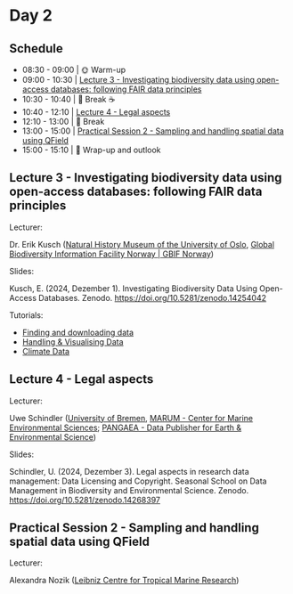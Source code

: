 # Day 2

## Schedule

* 08:30 - 09:00 | :sun_with_face: Warm-up
* 09:00 - 10:30 | [Lecture 3 - Investigating biodiversity data using open-access databases: following FAIR data principles](lecture3/lecture3.md)
* 10:30 - 10:40 | :tea: Break :coffee:
* 10:40 - 12:10 | [Lecture 4 - Legal aspects](lecture4/lecture4.md)
* 12:10 - 13:00 | :fork_and_knife: Break
* 13:00 - 15:00 | [Practical Session 2 - Sampling and handling spatial data using QField](practical_session2/practical_session2.md)
* 15:00 - 15:10 | 📌 Wrap-up and outlook

## Lecture 3 - Investigating biodiversity data using open-access databases: following FAIR data principles

Lecturer: 

Dr. Erik Kusch ([Natural History Museum of the University of Oslo](https://www.nhm.uio.no/english/), [Global Biodiversity Information Facility Norway | GBIF Norway](https://www.gbif.org/country/NO/summary))

Slides:

Kusch, E. (2024, Dezember 1). Investigating Biodiversity Data Using Open-Access Databases. Zenodo. https://doi.org/10.5281/zenodo.14254042

Tutorials:

* [Finding and downloading data](https://www.erikkusch.com/courses/gbif/nfdi-download)
* [Handling & Visualising Data](https://www.erikkusch.com/courses/gbif/nfdi-handling/)
* [Climate Data](https://www.erikkusch.com/courses/gbif/nfdi-climate/)


## Lecture 4 - Legal aspects

Lecturer: 

Uwe Schindler ([University of Bremen](https://www.uni-bremen.de/en/), [MARUM - Center for Marine Environmental Sciences](https://www.marum.de/en/index.html); [PANGAEA - Data Publisher for Earth & Environmental Science](https://pangaea.de/))

Slides:

Schindler, U. (2024, Dezember 3). Legal aspects in research data management: Data Licensing and Copyright. Seasonal School on Data Management in Biodiversity and Environmental Science. Zenodo. https://doi.org/10.5281/zenodo.14268397

## Practical Session 2 - Sampling and handling spatial data using QField

Lecturer:

Alexandra Nozik ([Leibniz Centre for Tropical Marine Research](https://www.leibniz-zmt.de/de/))

